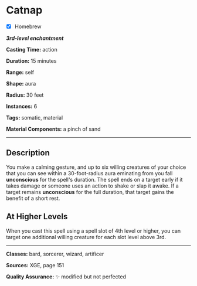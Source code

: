 # Catnap

- [x] Homebrew

***3rd-level enchantment***

**Casting Time:** action

**Duration:** 15 minutes

**Range:** self

**Shape:** aura

**Radius:** 30 feet

**Instances:** 6

**Tags:** somatic, material

**Material Components:** a pinch of sand

---

## Description
You make a calming gesture, and up to six willing creatures of your choice that you can see within a 30-foot-radius aura eminating from you fall **unconscious** for the spell's duration.
The spell ends on a target early if it takes damage or someone uses an action to shake or slap it awake.
If a target remains **unconscious** for the full duration, that target gains the benefit of a short rest.

## At Higher Levels
When you cast this spell using a spell slot of 4th level or higher, you can target one additional willing creature for each slot level above 3rd.

---

**Classes:** bard, sorcerer, wizard, artificer

**Sources:** XGE, page 151

**Quality Assurance:** :sparkles: modified but not perfected
